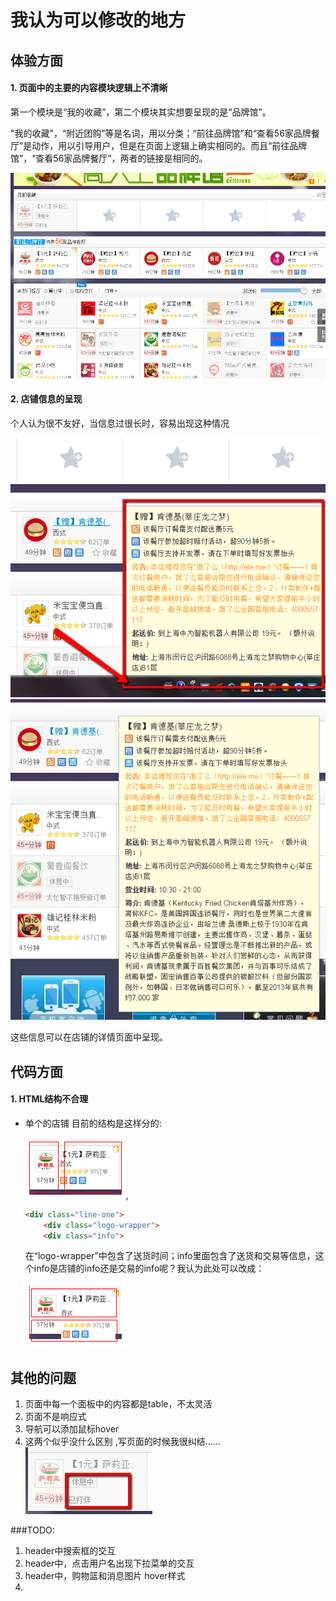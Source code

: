 # 我认为可以修改的地方
## 体验方面
#### 1. 页面中的主要的内容模块逻辑上不清晰

第一个模块是“我的收藏”，第二个模块其实想要呈现的是“品牌馆”。

"我的收藏"，“附近团购”等是名词，用以分类；“前往品牌馆”和“查看56家品牌餐厅”是动作，用以引导用户，但是在页面上逻辑上确实相同的。而且“前往品牌馆”，“查看56家品牌餐厅”，两者的链接是相同的。

![asd](images/1.png)


#### 2. 店铺信息的呈现

个人认为很不友好，当信息过很长时，容易出现这种情况 

![](images/shop-info.png)  ![](images/shop-info-2.png)

这些信息可以在店铺的详情页面中呈现。

## 代码方面
#### 1. HTML结构不合理
* 单个的店铺
    目前的结构是这样分的:  

    ![images/before.png](images/before.png),
    
    ```html
    <div class="line-one">
        <div class="logo-wrapper"> 
        <div class="info">
    ```

    在“logo-wrapper”中包含了送货时间；info里面包含了送货和交易等信息，这个info是店铺的info还是交易的info呢？我认为此处可以改成：  

    ![images/after.png](images/after.png)



## 其他的问题

1. 页面中每一个面板中的内容都是table，不太灵活
2. 页面不是响应式
3. 导航可以添加鼠标hover
4. 这两个似乎没什么区别 ,写页面的时候我很纠结……
    ![](images/2014-10-22_2122.png)


###TODO:

1. header中搜索框的交互
2. header中，点击用户名出现下拉菜单的交互
3. header中，购物篮和消息图片 hover样式
4. 
